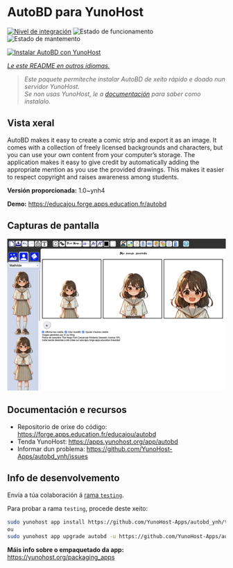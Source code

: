<!--
NOTA: Este README foi creado automáticamente por <https://github.com/YunoHost/apps/tree/master/tools/readme_generator>
NON debe editarse manualmente.
-->

# AutoBD para YunoHost

[![Nivel de integración](https://apps.yunohost.org/badge/integration/autobd)](https://ci-apps.yunohost.org/ci/apps/autobd/)
![Estado de funcionamento](https://apps.yunohost.org/badge/state/autobd)
![Estado de mantemento](https://apps.yunohost.org/badge/maintained/autobd)

[![Instalar AutoBD con YunoHost](https://install-app.yunohost.org/install-with-yunohost.svg)](https://install-app.yunohost.org/?app=autobd)

*[Le este README en outros idiomas.](./ALL_README.md)*

> *Este paquete permíteche instalar AutoBD de xeito rápido e doado nun servidor YunoHost.*  
> *Se non usas YunoHost, le a [documentación](https://yunohost.org/install) para saber como instalalo.*

## Vista xeral

AutoBD makes it easy to create a comic strip and export it as an image. It comes with a collection of freely licensed backgrounds and characters, but you can use your own content from your computer’s storage. The application makes it easy to give credit by automatically adding the appropriate mention as you use the provided drawings. This makes it easier to respect copyright and raises awareness among students.


**Versión proporcionada:** 1.0~ynh4

**Demo:** <https://educajou.forge.apps.education.fr/autobd>

## Capturas de pantalla

![Captura de pantalla de AutoBD](./doc/screenshots/screenshot.png)

## Documentación e recursos

- Repositorio de orixe do código: <https://forge.apps.education.fr/educajou/autobd>
- Tenda YunoHost: <https://apps.yunohost.org/app/autobd>
- Informar dun problema: <https://github.com/YunoHost-Apps/autobd_ynh/issues>

## Info de desenvolvemento

Envía a túa colaboración á [rama `testing`](https://github.com/YunoHost-Apps/autobd_ynh/tree/testing).

Para probar a rama `testing`, procede deste xeito:

```bash
sudo yunohost app install https://github.com/YunoHost-Apps/autobd_ynh/tree/testing --debug
ou
sudo yunohost app upgrade autobd -u https://github.com/YunoHost-Apps/autobd_ynh/tree/testing --debug
```

**Máis info sobre o empaquetado da app:** <https://yunohost.org/packaging_apps>
